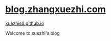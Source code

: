 # [blog.zhangxuezhi.com](http://blog.zhangxuezhi.com)

[xuezhisd.github.io](http://zhangxuezhi.com)

Welcome to xuezhi's blog